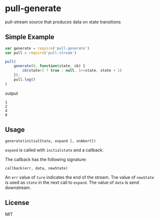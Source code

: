 # pull-generate
pull-stream source that produces data on state transitions

## Simple Example

``` js
var generate = require('pull-generate')
var pull = require('pull-stream')

pull(
    generate(0, function(state, cb) {
        cb(state>3 ? true : null, 1<<state, state + 1)
    }),
    pull.log()
)

```
output
```
1
2
4
8
```

## Usage

`generate(initialState, expand [, onAbort])`

`expand` is called with `initialstate` and a callback.

The callback has the following signature:

`callback(err, data, newState)`

An `err` value of `ture` indicates the end of the stream. Tne value of `newState` is used as `state` in the next call to `expand`. The value of `data` is send downstream.

## License
MIT
